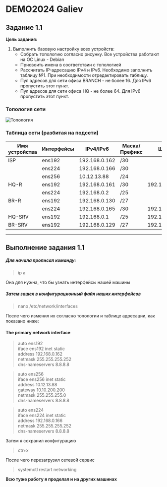 # DEMO2024 Galiev

## Задание 1.1
__Цель задания:__
1. Выполнить базовую настройку всех устройств:
    - Собрать топологию согласно рисунку. Все устройства работают на OC Linux - Debian  
    - Присвоить имена в соответствии с топологией  
    - Рассчитать IP-адресацию IPv4 и IPv6. Необходимо заполнить таблицу №1. При необходимости отредактировать таблицу.  
    - Пул адресов для сети офиса BRANCH - не более 16. Для IPv6 пропустить этот пункт.  
    - Пул адресов для сети офиса HQ - не более 64. Для IPv6 пропустить этот пункт.  

### Топология сети
![Топология](https://github.com/Clover136/demo2024/assets/148867684/2f2aac75-97a7-4aad-b53f-5aa482b7409c)


### Таблица сети (разбитая на подсети)
|Имя устройства|Интерфейсы|  IPv4/IPv6  |Маска/Префикс|     Шлюз    |
|--------------|----------|-------------|-------------|-------------|
| ISP          | ens192   | 192.168.0.162 | /30         |             |
|              | ens224   | 192.168.0.166 | /30         |             |
|              | ens256   | 10.12.13.88 | /24         |             |
| HQ-R         | ens192   | 192.168.0.161     | /30         | 192.168.0.162     |
|              | ens224   | 192.168.0.2 | /25         |             | 
| BR-R         | ens192   | 192.168.0.130 | /27         |             |
|              | ens224   | 192.168.0.165     | /30         | 192.168.0.166 |
| HQ-SRV       | ens192   | 192.168.0.1 | /25         | 192.168.0.2 |
| BR-SRV       | ens192   | 192.168.0.129| /27         | 192.168.0.130 |
---
## Выполнение задания 1.1
##### Для начала прописал команду:
> ip a

Она для нужна, что бы узнать интерфейсы нашей машины

##### Затем зашел в конфигурационный файл наших интерфейсов
> nano /etc/network/interfaces

После чего изменил их согласно топологии и таблице адресации, как показано ниже:

 #### The primary network interface

 > auto ens192  
 > iface ens192 inet static  
 > address 192.168.0.162  
 > netmask 255.255.255.252  
 > dns-nameservers 8.8.8.8  

 > auto ens256  
 > iface ens256 inet static  
 > address 10.12.13.88  
 > gateway 10.10.200.200  
 > netmask 255.255.255.0  
 > dns-nameservers 8.8.8.8  

 > auto ens224  
 > iface ens224 inet static  
 > address 192.168.0.166  
 > netmask 255.255.255.252  
 > dns-nameservers 8.8.8.8

Затем я сохранил конфигурацию
> ctr+x

После чего перезагрузил сетевой сервис
> systemctl restart networking

**Всю туже работу я проделал и на других машинах**

